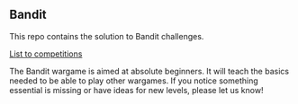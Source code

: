 ## Bandit

This repo contains the solution to Bandit challenges.

[List to competitions](https://overthewire.org/wargames/bandit/)

The Bandit wargame is aimed at absolute beginners. It will teach the basics needed to be able to play other wargames. If you notice something essential is missing or have ideas for new levels, please let us know!


